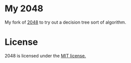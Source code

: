 # My 2048

My fork of [2048](https://github.com/gabrielecirulli/2048) to try out a decision tree sort of algorithm.

# License
2048 is licensed under the [MIT license.](https://github.com/gabrielecirulli/2048/blob/master/LICENSE.txt)
